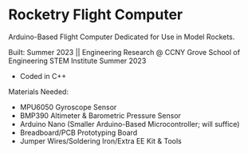 # Rocketry Flight Computer
Arduino-Based Flight Computer Dedicated for Use in Model Rockets.

Built: Summer 2023 || Engineering Research @ CCNY Grove School of Engineering 
STEM Institute Summer 2023 
- Coded in C++

Materials Needed:
- MPU6050 Gyroscope Sensor
- BMP390 Altimeter & Barometric Pressure Sensor
- Arduino Nano (Smaller Arduino-Based Microcontroller; will suffice)
- Breadboard/PCB Prototyping Board
- Jumper Wires/Soldering Iron/Extra EE Kit & Tools
